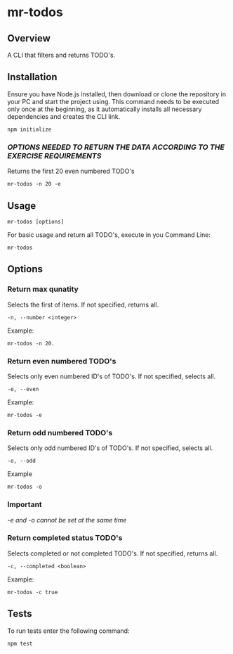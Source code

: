 # mr-todos
## Overview

A CLI that filters and returns TODO's.

## Installation

Ensure you have Node.js installed, then download or clone the repository in your PC and start the project using.
This command needs to be executed only once at the beginning, as it automatically installs all necessary dependencies and creates the CLI link.

```
npm initialize
```

### *OPTIONS NEEDED TO RETURN THE DATA ACCORDING TO THE EXERCISE REQUIREMENTS*

Returns the first 20 even numbered TODO's

```
mr-todos -n 20 -e
```

## Usage
```
mr-todos [options]
```

For basic usage and return all TODO's, execute in you Command Line:
```
mr-todos 
```

## Options
### Return max qunatity
Selects the first <amount> of items. If not specified, returns all.
```
-n, --number <integer>
```
Example:
```
mr-todos -n 20.
```

### Return even numbered TODO's
Selects only even numbered ID's of TODO's. If not specified, selects all.
```
-e, --even
```
Example:
```
mr-todos -e
```

### Return odd numbered TODO's
Selects only odd numbered ID's of TODO's. If not specified, selects all.
```
-o, --odd
```
Example
```
mr-todos -o
```
### Important
*-e and -o cannot be set at the same time*

### Return completed status TODO's
Selects completed or not completed TODO's. If not specified, returns all.
```
-c, --completed <boolean>
```
Example:
```
mr-todos -c true
```

## Tests
To run tests enter the following command:
```
npm test
```